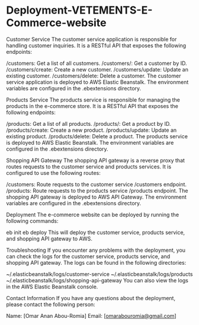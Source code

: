 # Deployment-VETEMENTS-E-Commerce-website
Customer Service
The customer service application is responsible for handling customer inquiries. It is a RESTful API that exposes the following endpoints:

/customers: Get a list of all customers.
/customers/<id>: Get a customer by ID.
/customers/create: Create a new customer.
/customers/update: Update an existing customer.
/customers/delete: Delete a customer.
The customer service application is deployed to AWS Elastic Beanstalk. The environment variables are configured in the .ebextensions directory.

Products Service
The products service is responsible for managing the products in the e-commerce store. It is a RESTful API that exposes the following endpoints:

/products: Get a list of all products.
/products/<id>: Get a product by ID.
/products/create: Create a new product.
/products/update: Update an existing product.
/products/delete: Delete a product.
The products service is deployed to AWS Elastic Beanstalk. The environment variables are configured in the .ebextensions directory.

Shopping API Gateway
The shopping API gateway is a reverse proxy that routes requests to the customer service and products services. It is configured to use the following routes:

/customers: Route requests to the customer service /customers endpoint.
/products: Route requests to the products service /products endpoint.
The shopping API gateway is deployed to AWS API Gateway. The environment variables are configured in the .ebextensions directory.

Deployment
The e-commerce website can be deployed by running the following commands:

eb init
eb deploy
This will deploy the customer service, products service, and shopping API gateway to AWS.

Troubleshooting
If you encounter any problems with the deployment, you can check the logs for the customer service, products service, and shopping API gateway. The logs can be found in the following directories:

~/.elasticbeanstalk/logs/customer-service
~/.elasticbeanstalk/logs/products
~/.elasticbeanstalk/logs/shopping-api-gateway
You can also view the logs in the AWS Elastic Beanstalk console.

Contact Information
If you have any questions about the deployment, please contact the following person:

Name: [Omar Anan Abou-Romia]
Email: [omarabouromia@gmail.com]
